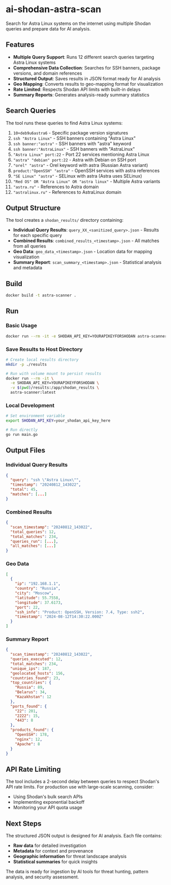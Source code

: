 # ai-shodan-astra-scan

Search for Astra Linux systems on the internet using multiple Shodan queries and prepare data for AI analysis.

## Features

- **Multiple Query Support**: Runs 12 different search queries targeting Astra Linux systems
- **Comprehensive Data Collection**: Searches for SSH banners, package versions, and domain references
- **Structured Output**: Saves results in JSON format ready for AI analysis
- **Geo Mapping**: Converts results to geo-mapping format for visualization
- **Rate Limited**: Respects Shodan API limits with built-in delays
- **Summary Reports**: Generates analysis-ready summary statistics

## Search Queries

The tool runs these queries to find Astra Linux systems:

1. `10+deb9u6astra6` - Specific package version signatures
2. `ssh "Astra Linux"` - SSH banners containing "Astra Linux"
3. `ssh banner:"astra"` - SSH banners with "astra" keyword
4. `ssh banner:"AstraLinux"` - SSH banners with "AstraLinux"
5. `"Astra Linux" port:22` - Port 22 services mentioning Astra Linux
6. `"astra" "debian" port:22` - Astra with Debian on SSH port
7. `"orel" "astra"` - Orel keyword with astra (Russian Astra variant)
8. `product:"OpenSSH" "astra"` - OpenSSH services with astra references
9. `"SE Linux" "astra"` - SELinux with astra (Astra uses SELinux)
10. `"Red OS" OR "Astra Linux" OR "astra linux"` - Multiple Astra variants
11. `"astra.ru"` - References to Astra domain
12. `"astralinux.ru"` - References to AstraLinux domain

## Output Structure

The tool creates a `shodan_results/` directory containing:

- **Individual Query Results**: `query_XX_<sanitized_query>.json` - Results for each specific query
- **Combined Results**: `combined_results_<timestamp>.json` - All matches from all queries
- **Geo Data**: `geo_data_<timestamp>.json` - Location data for mapping visualization
- **Summary Report**: `scan_summary_<timestamp>.json` - Statistical analysis and metadata

## Build

```bash
docker build -t astra-scanner .
```

## Run

### Basic Usage
```bash
docker run --rm -it -e SHODAN_API_KEY=YOURAPIKEYFORSHODAN astra-scanner:latest
```

### Save Results to Host Directory
```bash
# Create local results directory
mkdir -p ./results

# Run with volume mount to persist results
docker run --rm -it \
  -e SHODAN_API_KEY=YOURAPIKEYFORSHODAN \
  -v $(pwd)/results:/app/shodan_results \
  astra-scanner:latest
```

### Local Development
```bash
# Set environment variable
export SHODAN_API_KEY=your_shodan_api_key_here

# Run directly
go run main.go
```

## Output Files

### Individual Query Results
```json
{
  "query": "ssh \"Astra Linux\"",
  "timestamp": "20240812_143022",
  "total": 45,
  "matches": [...]
}
```

### Combined Results
```json
{
  "scan_timestamp": "20240812_143022",
  "total_queries": 12,
  "total_matches": 234,
  "queries_run": [...],
  "all_matches": [...]
}
```

### Geo Data
```json
[
  {
    "ip": "192.168.1.1",
    "country": "Russia",
    "city": "Moscow",
    "latitude": 55.7558,
    "longitude": 37.6173,
    "port": 22,
    "ssh_info": "Product: OpenSSH, Version: 7.4, Type: ssh2",
    "timestamp": "2024-08-12T14:30:22.000Z"
  }
]
```

### Summary Report
```json
{
  "scan_timestamp": "20240812_143022",
  "queries_executed": 12,
  "total_matches": 234,
  "unique_ips": 187,
  "geolocated_hosts": 156,
  "countries_found": 23,
  "top_countries": {
    "Russia": 89,
    "Belarus": 34,
    "Kazakhstan": 12
  },
  "ports_found": {
    "22": 201,
    "2222": 15,
    "443": 8
  },
  "products_found": {
    "OpenSSH": 178,
    "nginx": 12,
    "Apache": 8
  }
}
```

## API Rate Limiting

The tool includes a 2-second delay between queries to respect Shodan's API rate limits. For production use with large-scale scanning, consider:

- Using Shodan's bulk search APIs
- Implementing exponential backoff
- Monitoring your API quota usage

## Next Steps

The structured JSON output is designed for AI analysis. Each file contains:

- **Raw data** for detailed investigation
- **Metadata** for context and provenance
- **Geographic information** for threat landscape analysis
- **Statistical summaries** for quick insights

The data is ready for ingestion by AI tools for threat hunting, pattern analysis, and security assessment.